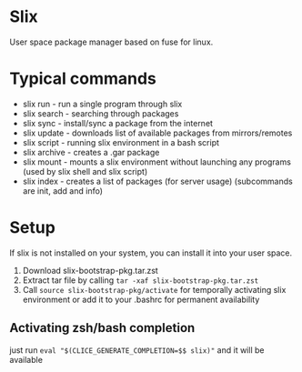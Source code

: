 # Slix

User space package manager based on fuse for linux.

# Typical commands
- slix run - run a single program through slix
- slix search - searching through packages
- slix sync - install/sync a package from the internet
- slix update - downloads list of available packages from mirrors/remotes
- slix script - running slix environment in a bash script
- slix archive - creates a .gar package
- slix mount - mounts a slix environment without launching any programs (used by slix shell and slix script)
- slix index - creates a list of packages (for server usage) (subcommands are init, add and info)

# Setup
If slix is not installed on your system, you can install it into your user space.
1. Download slix-bootstrap-pkg.tar.zst
2. Extract tar file by calling `tar -xaf slix-bootstrap-pkg.tar.zst`
3. Call `source slix-bootstrap-pkg/activate` for temporally activating slix environment
   or add it to your .bashrc for permanent availability


## Activating zsh/bash completion
just run `eval "$(CLICE_GENERATE_COMPLETION=$$ slix)"` and it will be available
